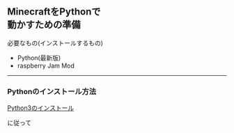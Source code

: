 ## MinecraftをPythonで<br>動かすための準備
必要なもの(インストールするもの)
* Python(最新版)
* raspberry Jam Mod

---

### Pythonのインストール方法
[Python3のインストール](https://www.python.jp/install/windows/install_py3.html)

に従って
